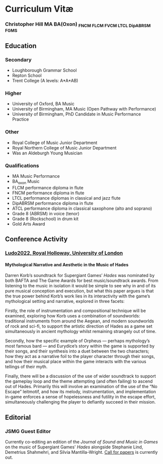 # Curriculum Vitæ 

### Christopher Hill MA BA(Oxon) <sub>FNCM FLCM FVCM LTCL DipABRSM FGMS</sub>

## Education

### Secondary 

- Loughborough Grammar School 
- Repton School  
- Trent College (A levels: A\*A\*AB)

### Higher 

- University of Oxford, BA Music
- University of Birmingham, MA Music (Open Pathway with Performance)
- University of Birmingham, PhD Candidate in Music Performance Practice

### Other

- Royal College of Music Junior Department
- Royal Northern College of Music Junior Department
- Was an Aldeburgh Young Musician

### Qualifications

- MA Music Performance
- BA<sub>oxon</sub> Music
- FLCM performance diploma in flute
- FNCM performance diploma in flute
- LTCL performance diplomas in classical and jazz flute
- DipABRSM performance diploma in flute
- ATCL performance diploma in classical saxophone (alto and soprano)
- Grade 8 (ABRSM) in voice (tenor)
- Grade 8 (Rockschool) in drum kit
- Gold Arts Award

## Conference Activity

### [Ludo2022, Royal Holloway, University of London](https://www.ludomusicology.org/ludo2022/ludo22-programme-and-schedule/)

#### Mythological Narrative and Aesthetic in the Music of Hades

Darren Korb’s soundtrack for Supergiant Games’ _Hades_ was nominated by both BAFTA and The Game Awards for best music/soundtrack awards. From listening to the music in isolation it would be simple to see why in and of its pure musical conception and execution, but what this paper argues is that the true power behind Korb’s work lies in its interactivity with the game’s mythological setting and narrative, explored in three facets:  

Firstly, the role of instrumentation and compositional technique will be examined, exploring how Korb uses a combination of soundworlds: traditional instruments from around the Aegean, and modern soundworlds of rock and sci-fi, to support the artistic direction of Hades as a game set simultaneously in ancient mythology whilst remaining strangely out of time. 

Secondly, how the specific example of Orpheus — perhaps mythology’s most famous bard — and Eurydice’s story within the game is supported by their songs, and their synthesis into a duet between the two characters; how they act as a narrative foil to the player character through their songs, and how their musical place within the game interacts with the various tellings of their myth.  

Finally, there will be a discussion of the use of wider soundtrack to support the gameplay loop and the theme attempting (and often failing) to ascend out of Hades. Primarily this will involve an examination of the use of the “No Escape” leitmotif, and how its melody, instrumentation, and implementation in-game enforces a sense of hopelessness and futility in the escape effort, simultaneously challenging the player to defiantly succeed in their mission.

## Editorial

### JSMG Guest Editor

Currently co-editing an edition of the *Journal of Sound and Music in Games* on the music of Supergiant Games' *Hades* alongside Stephanie Lind, Demetrius Shahmehri, and Silvia Mantilla-Wright. [Call for papers](https://www.sssmg.org/wp/2022/11/08/call-for-proposals-hades-special-issue-for-jsmg/) is currently out. 